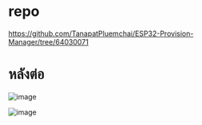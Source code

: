 # repo
https://github.com/TanapatPluemchai/ESP32-Provision-Manager/tree/64030071
# หลังต่อ
![image](https://github.com/TanapatPluemchai/ESP32-Provision-Manager/assets/115067806/b336dd6c-df04-4639-842f-7092f08cb213)

![image](https://github.com/TanapatPluemchai/ESP32-Provision-Manager/assets/115067806/dc3a4b24-7b5c-4f9c-9c3a-9d86b776f25e)
